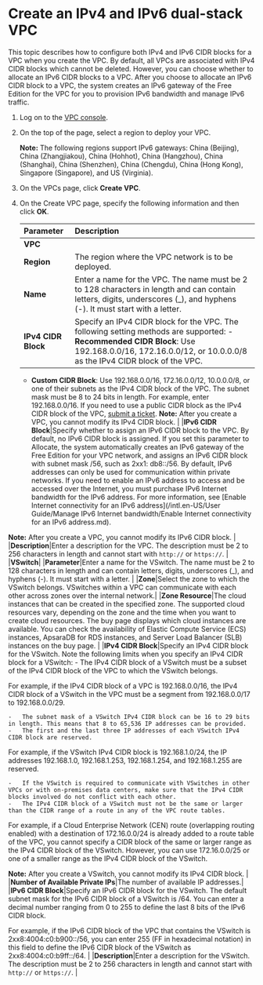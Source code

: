 # Create an IPv4 and IPv6 dual-stack VPC

This topic describes how to configure both IPv4 and IPv6 CIDR blocks for a VPC when you create the VPC. By default, all VPCs are associated with IPv4 CIDR blocks which cannot be deleted. However, you can choose whether to allocate an IPv6 CIDR blocks to a VPC. After you choose to allocate an IPv6 CIDR block to a VPC, the system creates an IPv6 gateway of the Free Edition for the VPC for you to provision IPv6 bandwidth and manage IPv6 traffic.

1.  Log on to the [VPC console](https://vpcnext.console.aliyun.com/vpc).

2.  On the top of the page, select a region to deploy your VPC.

    **Note:** The following regions support IPv6 gateways: China \(Beijing\), China \(Zhangjiakou\), China \(Hohhot\), China \(Hangzhou\), China \(Shanghai\), China \(Shenzhen\), China \(Chengdu\), China \(Hong Kong\), Singapore \(Singapore\), and US \(Virginia\).

3.  On the VPCs page, click **Create VPC**.

4.  On the Create VPC page, specify the following information and then click **OK**.

    |Parameter|Description|
    |:--------|:----------|
    |**VPC**|
    |**Region**|The region where the VPC network is to be deployed.|
    |**Name**|Enter a name for the VPC. The name must be 2 to 128 characters in length and can contain letters, digits, underscores \(\_\), and hyphens \(-\). It must start with a letter. |
    |**IPv4 CIDR Block**|Specify an IPv4 CIDR block for the VPC. The following setting methods are supported:     -   **Recommended CIDR Block**: Use 192.168.0.0/16, 172.16.0.0/12, or 10.0.0.0/8 as the IPv4 CIDR block of the VPC.
    -   **Custom CIDR Block**: Use 192.168.0.0/16, 172.16.0.0/12, 10.0.0.0/8, or one of their subnets as the IPv4 CIDR block of the VPC. The subnet mask must be 8 to 24 bits in length. For example, enter 192.168.0.0/16. If you need to use a public CIDR block as the IPv4 CIDR block of the VPC, [submit a ticket](https://workorder-intl.console.aliyun.com/console.htm#/ticket/add?productId=1218).
**Note:** After you create a VPC, you cannot modify its IPv4 CIDR block. |
    |**IPv6 CIDR Block**|Specify whether to assign an IPv6 CIDR block to the VPC. By default, no IPv6 CIDR block is assigned. If you set this parameter to Allocate, the system automatically creates an IPv6 gateway of the Free Edition for your VPC network, and assigns an IPv6 CIDR block with subnet mask /56, such as 2xx1: db8::/56. By default, IPv6 addresses can only be used for communication within private networks. If you need to enable an IPv6 address to access and be accessed over the Internet, you must purchase IPv6 Internet bandwidth for the IPv6 address. For more information, see [Enable Internet connectivity for an IPv6 address](/intl.en-US/User Guide/Manage IPv6 Internet bandwidth/Enable Internet connectivity for an IPv6 address.md).

**Note:** After you create a VPC, you cannot modify its IPv6 CIDR block. |
    |**Description**|Enter a description for the VPC. The description must be 2 to 256 characters in length and cannot start with `http://` or `https://`. |
    |**VSwitch**|
    |**Parameter**|Enter a name for the VSwitch. The name must be 2 to 128 characters in length and can contain letters, digits, underscores \(\_\), and hyphens \(-\). It must start with a letter. |
    |**Zone**|Select the zone to which the VSwitch belongs. VSwitches within a VPC can communicate with each other across zones over the internal network.|
    |**Zone Resource**|The cloud instances that can be created in the specified zone. The supported cloud resources vary, depending on the zone and the time when you want to create cloud resources. The buy page displays which cloud instances are available. You can check the availability of Elastic Compute Service \(ECS\) instances, ApsaraDB for RDS instances, and Server Load Balancer \(SLB\) instances on the buy page. |
    |**IPv4 CIDR Block**|Specify an IPv4 CIDR block for the VSwitch. Note the following limits when you specify an IPv4 CIDR block for a VSwitch:     -   The IPv4 CIDR block of a VSwitch must be a subset of the IPv4 CIDR block of the VPC to which the VSwitch belongs.

For example, if the IPv4 CIDR block of a VPC is 192.168.0.0/16, the IPv4 CIDR block of a VSwitch in the VPC must be a segment from 192.168.0.0/17 to 192.168.0.0/29.

    -   The subnet mask of a VSwitch IPv4 CIDR block can be 16 to 29 bits in length. This means that 8 to 65,536 IP addresses can be provided.
    -   The first and the last three IP addresses of each VSwitch IPv4 CIDR block are reserved.

For example, if the VSwitch IPv4 CIDR block is 192.168.1.0/24, the IP addresses 192.168.1.0, 192.168.1.253, 192.168.1.254, and 192.168.1.255 are reserved.

    -   If the VSwitch is required to communicate with VSwitches in other VPCs or with on-premises data centers, make sure that the IPv4 CIDR blocks involved do not conflict with each other.
    -   The IPv4 CIDR block of a VSwitch must not be the same or larger than the CIDR range of a route in any of the VPC route tables.

For example, if a Cloud Enterprise Network \(CEN\) route \(overlapping routing enabled\) with a destination of 172.16.0.0/24 is already added to a route table of the VPC, you cannot specify a CIDR block of the same or larger range as the IPv4 CIDR block of the VSwitch. However, you can use 172.16.0.0/25 or one of a smaller range as the IPv4 CIDR block of the VSwitch.

**Note:** After you create a VSwitch, you cannot modify its IPv4 CIDR block. |
    |**Number of Available Private IPs**|The number of available IP addresses.|
    |**IPv6 CIDR Block**|Specify an IPv6 CIDR block for the VSwitch. The default subnet mask for the IPv6 CIDR block of a VSwitch is /64. You can enter a decimal number ranging from 0 to 255 to define the last 8 bits of the IPv6 CIDR block.

For example, if the IPv6 CIDR block of the VPC that contains the VSwitch is 2xx8:4004:c0:b900::/56, you can enter 255 \(FF in hexadecimal notation\) in this field to define the IPv6 CIDR block of the VSwitch as 2xx8:4004:c0:b9ff::/64. |
    |**Description**|Enter a description for the VSwitch. The description must be 2 to 256 characters in length and cannot start with `http://` or `https://`. |


